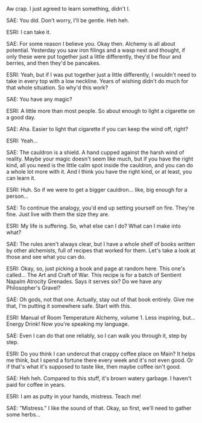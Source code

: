 Aw crap. I just agreed to learn something, didn't I.

SAE: You did. Don't worry, I'll be gentle. Heh heh.

ESRI: I can take it.

SAE: For some reason I believe you. Okay then. Alchemy is all about potential. Yesterday you saw iron filings and a wasp nest and thought, if only these were put together just a little differently, they'd be flour and berries, and then they'd be pancakes.

ESRI: Yeah, but if I was put together just a little differently, I wouldn't need to take in every top with a low neckline. Years of wishing didn't do much for that whole situation. So why'd this work?

SAE: You have any magic?

ESRI: A little more than most people. So about enough to light a cigarette on a good day.

SAE: Aha. Easier to light that cigarette if you can keep the wind off, right?

ESRI: Yeah…

SAE: The cauldron is a shield. A hand cupped against the harsh wind of reality. Maybe your magic doesn't seem like much, but if you have the right kind, all you need is the little calm spot inside the cauldron, and you can do a whole lot more with it. And I think you have the right kind, or at least, you can learn it.

ESRI: Huh. So if we were to get a bigger cauldron… like, big enough for a person…

SAE: To continue the analogy, you'd end up setting yourself on fire. They're fine. Just live with them the size they are.

ESRI: My life is suffering. So, what else can I do? What can I make into what?

SAE: The rules aren't always clear, but I have a whole shelf of books written by other alchemists, full of recipes that worked for them. Let's take a look at those and see what you can do.

ESRI: Okay, so, just picking a book and page at random here. This one's called… The Art and Craft of War. This recipe is for a batch of Sentient Napalm Atrocity Grenades. Says it serves six? Do we have any Philosopher's Gravel?

SAE: Oh gods, not that one. Actually, stay out of that book entirely. Give me that, I'm putting it somewhere safe. Start with this.

ESRI: Manual of Room Temperature Alchemy, volume 1. Less inspiring, but… Energy Drink! Now you're speaking my language.

SAE: Even I can do that one reliably, so I can walk you through it, step by step.

ESRI: Do you think I can undercut that crappy coffee place on Main? It helps me think, but I spend a fortune there every week and it's not even good. Or if that's what it's supposed to taste like, then maybe coffee isn't good.

SAE: Heh heh. Compared to this stuff, it's brown watery garbage. I haven't paid for coffee in years.

ESRI: I am as putty in your hands, mistress. Teach me!

SAE: "Mistress." I like the sound of that. Okay, so first, we'll need to gather some herbs…
